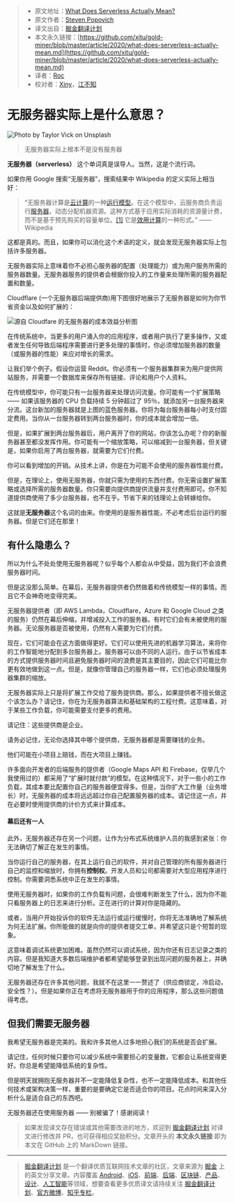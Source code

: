 > * 原文地址：[What Does Serverless Actually Mean?](https://medium.com/better-programming/what-does-serverless-actually-mean-c68bde4cdc0d)
> * 原文作者：[Steven Popovich](https://medium.com/@steven.popovich)
> * 译文出自：[掘金翻译计划](https://github.com/xitu/gold-miner)
> * 本文永久链接：[https://github.com/xitu/gold-miner/blob/master/article/2020/what-does-serverless-actually-mean.md](https://github.com/xitu/gold-miner/blob/master/article/2020/what-does-serverless-actually-mean.md)
> * 译者：[Roc](https://github.com/QinRoc)
> * 校对者：[Xiny](https://github.com/x1ny)，[江不知](https://github.com/JalanJiang)

# 无服务器实际上是什么意思？

![Photo by [Taylor Vick](https://unsplash.com/@tvick?utm_source=unsplash&utm_medium=referral&utm_content=creditCopyText) on [Unsplash](https://unsplash.com/s/photos/servers?utm_source=unsplash&utm_medium=referral&utm_content=creditCopyText)](https://cdn-images-1.medium.com/max/7912/1*poXRRZdZAElrrP9C3ZQLoQ.jpeg)

> 无服务器实际上根本不是没有服务器

**无服务器（serverless）** 这个单词真是误导人。当然，这是个流行词。

如果你用 Google 搜索“无服务器”，搜索结果中 Wikipedia 的定义实际上相当好：

> “无服务器计算是[云计算](https://en.wikipedia.org/wiki/Cloud_computing)的一种[运行模型](https://en.wikipedia.org/wiki/Execution_model)。在这个模型中，云服务商负责运行[服务器](https://en.wikipedia.org/wiki/Server_(computing))，动态分配机器资源。这种方式基于应用实际消耗的资源量计费，而不是基于预先购买的容量单位。[[1]](https://en.wikipedia.org/wiki/Serverless_computing#cite_note-techcrunch-lambda-1) 它是[效用计算](https://en.wikipedia.org/wiki/Utility_computing)的一种形式。” —— Wikipedia

这都是真的。而且，如果你可以消化这个术语的定义，就会发现无服务器实际上包括许多服务器。

无服务器实际上意味着你不必担心服务器的配置（处理能力）或为用户服务所需的服务器数量。无服务器服务的提供者会根据你投入的工作量来处理所需的服务器配置和数量。

Cloudflare (一个无服务器后端提供商)用下图很好地展示了无服务器是如何为你节省资金以及如何扩展的：

![源自 [Cloudfare 的无服务器的成本效益分析图](https://www.cloudflare.com/learning/serverless/why-use-serverless/)](https://cdn-images-1.medium.com/max/2000/1*e3EE-9xCRweHvYnK44wYlQ.png)

在传统系统中，当更多的用户涌入你的应用程序，或者用户执行了更多操作，又或者发生任何导致后端程序需要进行更多处理的事情时，你必须增加服务器的数量（或服务器的性能）来应对增长的需求。

让我们举个例子。假设你运营 Reddit。你必须有一个服务器集群来为用户提供网站服务，并需要一个数据库来保存所有链接、评论和用户个人资料。

在传统模型中，你可能只有一台服务器来处理访问流量。你可能有一个扩展策略 —— 如果该服务器的 CPU 负载持续 5 分钟超过了 95％，就添加另一台服务器来分流。这台新加的服务器就是上图的蓝色服务器。你将为每台服务器每小时支付固定费用。当你从一台服务器转到两台服务器时，你的成本就会增加一倍。

但是，如果扩展到两台服务器后，用户离开了你的网站，你该怎么办呢？你的新服务器甚至都没发挥作用。你可能有一个缩放策略，可以缩减到一台服务器，但关键是，如果你启用了两台服务器，就需要为它们付费。

你可以看到增加的开销。从技术上讲，你是在为可能不会使用的服务器性能付费。

但是，在理论上，使用无服务器，你就只需为使用的东西付费。你无需设置扩展策略或选择所需的服务器数量。你只需要向提供商提供流量并支付费用即可。你不知道提供商使用了多少台服务器，也不在乎。节省下来的钱理论上会转嫁给你。

这就是**无服务器**这个名词的由来。你使用的是服务器性能，不必考虑后台运行的服务器。但是它们还在那里！

## 有什么隐患么？

所以为什么不处处使用无服务器呢？似乎每个人都会从中受益，因为我们不会浪费服务器时间。

但是这没那么简单。在幕后，无服务器提供者仍然做着和传统模型一样的事情。而且它不会神奇地变得完美。

无服务器提供者（即 AWS Lambda，Cloudflare，Azure 和 Google Cloud 之类的服务）仍然在幕后伸缩，并增减投入工作的服务器。有时它们会有未被使用的服务器。无论服务器是否被使用，仍然有人需要为它们付费。

现在，它们可能会在这方面做得更好。它们可以使用先进的机器学习算法，来将你的工作智能地分配到多台服务器上。服务器可以由不同的人运行。由于以节省成本的方式提供服务器时间且避免服务器时间的浪费是其主要目的，因此它们可能比你更有效地做到这一点。但是，就像你管理自己的服务器一样，它们也必须处理服务器集群的缩放。

无服务器实际上只是将扩展工作交给了服务提供商。那么，如果提供者不擅长做这个该怎么办？请记住，你在为无服务器算法和基础架构的工程付费。这意味着，对于某些工作负载，你可能需要支付更多的费用。

请记住：这些提供商是企业。

请务必记住，无论你选择其中哪个提供商，无服务器都是需要赚钱的业务。

他们可能在小项目上赔钱，而在大项目上赚钱。

许多面向开发者的后端服务的提供者（Google Maps API 和 Firebase，仅举几个我使用过的）都采用了“扩展时就付款”的模型。在这种情况下，对于一些小的工作负载，其成本要比配置你自己的服务器便宜得多。但是，当你扩大工作量（业务增长）时，无服务器的成本将远远超过你自己配置服务器的成本。请记住这一点，并在必要时使用提供商的计价方式来计算成本。

#### 幕后还有一人

此外，无服务器还存在另一个问题，让作为分布式系统维护人员的我感到紧张：你无法确切了解正在发生的事情。

当你运行自己的服务器，在其上运行自己的软件，并对自己管理的所有服务器进行自己的监控和缩放时，你拥有**控制权**。开发人员和公司都需要对大型应用程序进行控制。你需要洞悉系统中正在发生的事情。

使用无服务器时，如果你的工作负载有问题，会很难判断发生了什么，因为你不能只看服务器上的日志来进行分析。正在进行的计算对你是隐藏的。

或者，当用户开始投诉你的软件无法运行或运行缓慢时，你将无法准确地了解系统为何无法扩展。你所能做的就是向你的提供者提交工单，并希望这只是个短暂的现象。

这意味着调试系统更加困难。虽然仍然可以调试系统，因为你还有日志记录之类的内容。但是我知道大多数后端维护者都希望能够登录到出现问题的服务器上，并确切地了解发生了什么。

无服务器还存在许多其他问题，我就不在这里一一赘述了（供应商锁定，冷启动，安全性？）。但是如果你正在考虑将无服务器用于你的应用程序，那么这些问题值得考虑。

## 但我们需要无服务器

我希望无服务器是完美的。我和许多其他人过多地担心我们的系统是否会扩展。

请记住，任何时候只要你可以减少系统中需要担心的变量数，它都会让系统变得更好。你总是希望能降低系统的复杂性。

但是明天就拥抱无服务器并不一定能降低复杂性，也不一定能降低成本。和其他任何技术或架构决策一样，重要的是要确定它是否适合你的项目。花点时间来深入分析什么是适合自己的东西吧。

无服务器还在使用服务器 —— 别被骗了！感谢阅读！

> 如果发现译文存在错误或其他需要改进的地方，欢迎到 [掘金翻译计划](https://github.com/xitu/gold-miner) 对译文进行修改并 PR，也可获得相应奖励积分。文章开头的 **本文永久链接** 即为本文在 GitHub 上的 MarkDown 链接。

---

> [掘金翻译计划](https://github.com/xitu/gold-miner) 是一个翻译优质互联网技术文章的社区，文章来源为 [掘金](https://juejin.im) 上的英文分享文章。内容覆盖 [Android](https://github.com/xitu/gold-miner#android)、[iOS](https://github.com/xitu/gold-miner#ios)、[前端](https://github.com/xitu/gold-miner#前端)、[后端](https://github.com/xitu/gold-miner#后端)、[区块链](https://github.com/xitu/gold-miner#区块链)、[产品](https://github.com/xitu/gold-miner#产品)、[设计](https://github.com/xitu/gold-miner#设计)、[人工智能](https://github.com/xitu/gold-miner#人工智能)等领域，想要查看更多优质译文请持续关注 [掘金翻译计划](https://github.com/xitu/gold-miner)、[官方微博](http://weibo.com/juejinfanyi)、[知乎专栏](https://zhuanlan.zhihu.com/juejinfanyi)。
